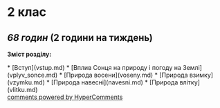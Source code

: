 <div id="hypercomments_widget" class="js-hypercomments-widget invisible"></div>

2 клас
=============================================
## <i>68 годин</i> (2 години на тиждень)

<p><b>Зміст розділу:</b></p>
* [Вступ](vstup.md)
* [Вплив Сонця на природу і погоду на Землі](vplyv_sonce.md)
* [Природа восени](voseny.md)
* [Природа взимку](vzymku.md)
* [Природа навесні](navesni.md)
* [Природа влітку](vlitku.md)

<div class="js-hypercomments-container">
<a href="http://hypercomments.com" class="hc-link" title="comments widget">comments powered by HyperComments</a>
</div>